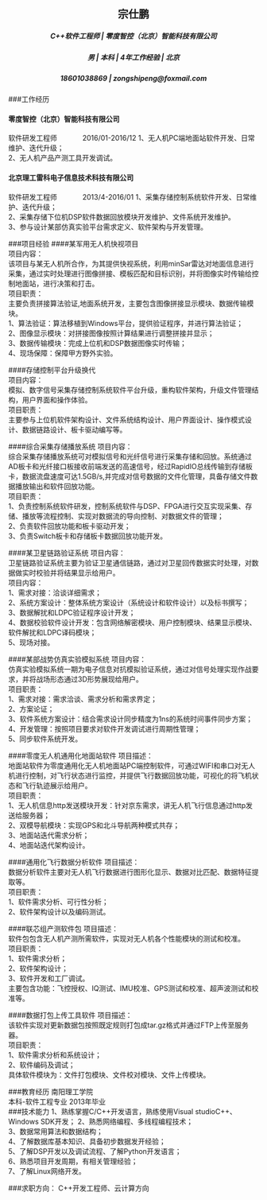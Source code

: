 ﻿<h2 align = "center"> 宗仕鹏 </h2>

<h5 align = "center">C++软件工程师 | 零度智控（北京）智能科技有限公司</h5>
<h5 align = "center">男 | 本科 | 4年工作经验 | 北京</h5>
<h5 align = "center"> 18601038869 | zongshipeng@foxmail.com</h5>

###工作经历
#### 零度智控（北京）智能科技有限公司
软件研发工程师  &nbsp;&nbsp;&nbsp;&nbsp;&nbsp;&nbsp;&nbsp;&nbsp;&nbsp;&nbsp;&nbsp; 2016/01-2016/12
1、无人机PC端地面站软件开发、日常维护、迭代升级；<br>
2、无人机产品产测工具开发调试。<br>
#### 北京理工雷科电子信息技术科技有限公司
软件研发工程师  &nbsp;&nbsp;&nbsp;&nbsp;&nbsp;&nbsp;&nbsp;&nbsp;&nbsp;&nbsp;&nbsp;&nbsp;2013/4-2016/01
1、采集存储控制系统软件开发、日常维护、迭代升级；<br>
2、采集存储下位机DSP软件数据回放模块开发维护、文件系统开发维护。<br>
3、参与设计某部仿真实验平台需求定义、软件架构与开发管理。<br>

###项目经验
####某军用无人机快视项目<br>
项目内容：<br>
该项目与某无人机所合作，为其提供快视系统，利用minSar雷达对地面信息进行采集，通过实时处理进行图像拼接、模板匹配和目标识别，并将图像实时传输给控制地面站，进行决策和打击。<br>
项目职责：<br>
主要负责拼接算法验证,地面系统开发，主要包含图像拼接显示模块、数据传输模块。<br>
1、算法验证：算法移植到Windows平台，提供验证程序，并进行算法验证；<br>
2、图像显示模块：对拼接图像按照计算结果进行调整拼接并显示；<br>
3、数据传输模块：完成上位机和DSP数据图像实时传输；<br>
4、现场保障：保障甲方野外实验。<br>

####存储控制平台升级换代<br>
项目内容：<br>
模拟、数字信号采集存储控制系统软件平台升级，重构软件架构，升级文件管理结构，用户界面和操作体验。<br>
项目职责：<br>
主要参与上位机软件架构设计、文件系统结构设计、用户界面设计、操作模式设计、数据链路设计、板卡驱动编写等。<br>

####综合采集存储播放系统
项目内容：<br>
综合采集存储播放系统可对模拟信号和光纤信号进行采集存储和回放。系统通过AD板卡和光纤接口板接收前端发送的高速信号，经过RapidIO总线传输到存储板卡，数据流盘速度可达1.5GB/s,并完成对信号数据的文件化管理，具备存储文件数据播放输出和软件回放功能。<br>
项目职责：<br>
1、负责控制系统软件研发，控制系统软件与DSP、FPGA进行交互实现采集、存储、播放等流程控制、实现对数据流的导向控制、对数据文件的管理；<br>
2、负责软件回放功能和板卡驱动开发；<br>
3、负责Switch板卡和存储板卡数据回放功能开发。<br>

####某卫星链路验证系统
项目内容：<br>
卫星链路验证系统主要为验证卫星通信链路，通过对卫星回传数据实时处理，对数据做实时校验并将结果显示给用户。<br>
项目内容：<br>
1、需求对接：洽谈详细需求；<br>
2、系统方案设计：整体系统方案设计（系统设计和软件设计）以及标书撰写；<br>
3、数据解扰和LDPC验证程序设计开发；<br>
4、数据校验软件设计开发：包含网络解密模块、用户控制模块、结果显示模块、软件解扰和LDPC译码模块；<br>
5、现场对接。<br>

####某部战势仿真实验模拟系统
项目内容：<br>
仿真实验模拟系统一期为电子信息对抗模拟验证系统，通过对信号处理实现作战要求，并将战场形态通过3D形势展现给用户。<br>
项目职责：<br>
1、需求对接：需求洽谈、需求分析和需求界定；<br>
2、方案论证；<br>
3、软件系统方案设计：结合需求设计同步精度为1ns的系统时间事件同步方案；<br>
4、开发管理：按照项目要求对软件开发调试进行周期性管理；<br>
5、同步软件系统开发。<br>


####零度无人机通用化地面站软件
项目描述：<br>
地面站软件为零度通用化无人机地面站PC端控制软件，可通过WIFI和串口对无人机进行控制，对飞行状态进行监控，并提供飞行数据回放功能，可视化的将飞机状态和飞行轨迹展示给用户。<br>
项目职责：<br>
1、无人机信息http发送模块开发：针对京东需求，讲无人机飞行信息通过http发送给服务器；<br>
2、双模导航模块：实现GPS和北斗导航两种模式共存；<br>
3、地面站迭代需求分析；<br>
4、地面站迭代架构设计。<br>

####通用化飞行数据分析软件
项目描述：<br>
数据分析软件主要对无人机飞行数据进行图形化显示、数据对比匹配、数据特征提取等。<br>
项目职责：<br>
1、软件需求分析、可行性分析；<br>
2、软件架构设计以及编码测试。<br>

####联芯组产测软件包
项目描述：<br>
软件包包含无人机产测所需软件，实现对无人机各个性能模块的测试和校准。<br>
项目职责：<br>
1、软件需求分析；<br>
2、软件架构设计；<br>
3、软件开发和工厂调试。<br>
主要包含功能：飞控授权、IQ测试、IMU校准、GPS测试和校准、超声波测试和校准等。<br>

####数据打包上传工具软件
项目描述：<br>
该软件实现对更新数据包按照既定规则打包成tar.gz格式并通过FTP上传至服务器。<br>
项目职责：<br>
1、软件需求分析和系统设计；<br>
2、软件编码及调试；<br>
具体软件模块为：文件打包模块、文件校对模块、文件上传模块。<br>

###教育经历
南阳理工学院  <br>
本科-软件工程专业  2013年毕业<br>
###技术能力
1、熟练掌握C/C++开发语言，熟练使用Visual studioC++、Windows SDK开发；
2、熟悉网络编程、多线程编程技术；<br>
3、数据常用算法和数据结构；<br>
4、了解数据库基本知识、具备初步数据发开经验；<br>
5、了解DSP开发以及调试流程、了解Python开发语言；<br>
6、熟悉项目开发周期，有相关管理经验；<br>
7、了解Linux网络开发。<br>

###求职方向：
C++开发工程师、云计算方向<br>







